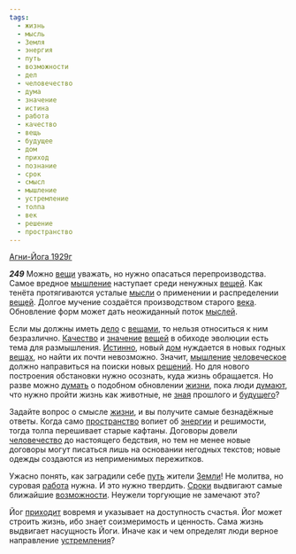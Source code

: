 ```yaml
---
tags:
  - жизнь
  - мысль
  - Земля
  - энергия
  - путь
  - возможности
  - дел
  - человечество
  - дума
  - значение
  - истина
  - работа
  - качество
  - вещь
  - будущее
  - дом
  - приход
  - познание
  - срок
  - смысл
  - мышление
  - устремление
  - толпа
  - век
  - решение
  - пространство
---
```


[Агни-Йога 1929г](https://127.0.0.1:4002/agni/1929)

___249___
Можно [вещи](../../../tags/#вещь) уважать, но нужно опасаться перепроизводства. Самое вредное [мышление](../../../tags/#мышление) наступает среди ненужных [вещей](../../../tags/#вещь). Как тенёта протягиваются усталые [мысли](../../../tags/#мысль) о применении и распределении [вещей](../../../tags/#вещь). Долгое мучение создаётся производством старого [века](../../../tags/#век). Обновление форм может дать неожиданный поток [мыслей](../../../tags/#мысль).   

Если мы должны иметь [дело](../../../tags/#дел) с [вещами](../../../tags/#вещь), то нельзя относиться к ним безразлично. [Качество](../../../tags/#качество) и [значение](../../../tags/#значение) [вещей](../../../tags/#вещь) в обиходе эволюции есть тема для размышления. [Истинно](../../../tags/#истина), новый [дом](../../../tags/#дом) нуждается в новых годных [вещах](../../../tags/#вещь), но найти их почти невозможно. Значит, [мышление](../../../tags/#мышление) [человеческое](../../../tags/#[человечество](../../../tags/#человечество)) должно направиться на поиски новых [решений](../../../tags/#решение). Но для нового построения обстановки нужно осознать, куда жизнь обращается. Но разве можно [думать](../../../tags/#дума) о подобном обновлении [жизни](../../../tags/#жизнь), пока люди [думают](../../../tags/#дума), что нужно пройти жизнь как животные, не [зная](../../../tags/#познание) прошлого и [будущего](../../../tags/#будущее)?   

Задайте вопрос о смысле [жизни](../../../tags/#жизнь), и вы получите самые безнадёжные ответы. Когда само [пространство](../../../tags/#пространство) вопиет об [энергии](../../../tags/#энергия) и решимости, тогда толпа перешивает старые кафтаны. Договоры довели [человечество](../../../tags/#человечество) до настоящего бедствия, но тем не менее новые договоры могут писаться лишь на основании негодных текстов; новые одежды создаются из неприменимых пережитков.   

Ужасно понять, как заградили себе [путь](../../../tags/#путь) жители [Земли](../../../tags/#Земля)! Не молитва, но суровая [работа](../../../tags/#работа) нужна. И это нужно твердить. [Сроки](../../../tags/#срок) выдвигают самые ближайшие [возможности](../../../tags/#возможности). Неужели торгующие не замечают это?   

Йог [приходит](../../../tags/#приход) вовремя и указывает на доступность счастья. Йог может строить жизнь, ибо знает соизмеримость и ценность. Сама жизнь выдвигает насущность Йоги. Иначе как и чем определят люди верное направление [устремления](../../../tags/#устремление)?